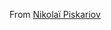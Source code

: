 From [Nikolaï Piskariov](https://www.sharpnado.com/taskloaderview-async-init-made-easy/?fbclid=IwAR3hfbKdymzr15Z-romXPIzek_D-XgeKOSc8sTj_3HppjNazdlxHHv2DkBQ)
